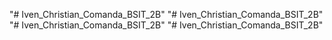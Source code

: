 "# Iven_Christian_Comanda_BSIT_2B" 
"# Iven_Christian_Comanda_BSIT_2B" 
"# Iven_Christian_Comanda_BSIT_2B" 
"# Iven_Christian_Comanda_BSIT_2B" 
